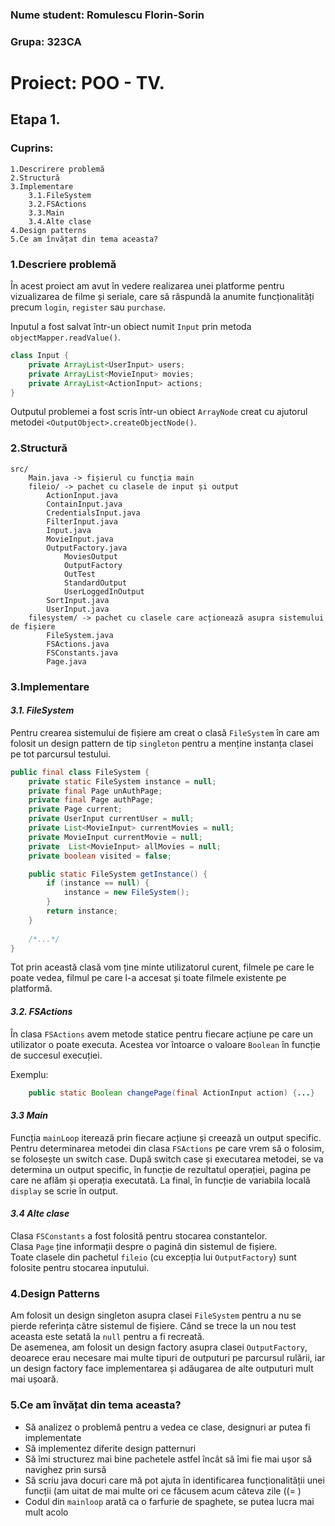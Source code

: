 ### Nume student: Romulescu Florin-Sorin
### Grupa: 323CA

# Proiect: POO - TV.

## Etapa 1.

### Cuprins:
    1.Descrirere problemă
    2.Structură
    3.Implementare
        3.1.FileSystem
        3.2.FSActions
        3.3.Main
        3.4.Alte clase
    4.Design patterns
    5.Ce am învățat din tema aceasta?

### **1.Descriere problemă**
În acest proiect am avut în vedere realizarea unei platforme pentru vizualizarea de filme
și seriale, care să răspundă la anumite funcționalități precum `login`, `register` sau
`purchase`.

Inputul a fost salvat într-un obiect numit `Input` prin metoda `objectMapper.readValue()`.

```Java
class Input {
    private ArrayList<UserInput> users;
    private ArrayList<MovieInput> movies;
    private ArrayList<ActionInput> actions;
}
```

Outputul problemei a fost scris într-un obiect `ArrayNode` creat cu ajutorul metodei
`<OutputObject>.createObjectNode()`.

### **2.Structură**
    src/
        Main.java -> fișierul cu funcția main
        fileio/ -> pachet cu clasele de input și output
            ActionInput.java
            ContainInput.java
            CredentialsInput.java
            FilterInput.java
            Input.java
            MovieInput.java
            OutputFactory.java
                MoviesOutput
                OutputFactory
                OutTest
                StandardOutput
                UserLoggedInOutput
            SortInput.java
            UserInput.java
        filesystem/ -> pachet cu clasele care acționează asupra sistemului de fișiere
            FileSystem.java
            FSActions.java
            FSConstants.java
            Page.java


### **3.Implementare**


#### *3.1. FileSystem*
Pentru crearea sistemului de fișiere am creat o clasă `FileSystem` în care am folosit
un design pattern de tip `singleton` pentru a menține instanța clasei pe tot parcursul
testului.

```Java
public final class FileSystem {
    private static FileSystem instance = null;
    private final Page unAuthPage;
    private final Page authPage;
    private Page current;
    private UserInput currentUser = null;
    private List<MovieInput> currentMovies = null;
    private MovieInput currentMovie = null;
    private  List<MovieInput> allMovies = null;
    private boolean visited = false;

    public static FileSystem getInstance() {
        if (instance == null) {
            instance = new FileSystem();
        }
        return instance;
    }
    
    /*...*/
}
```
Tot prin această clasă vom ține minte utilizatorul curent, filmele pe care le poate vedea,
filmul pe care l-a accesat și toate filmele existente pe platformă.

#### *3.2. FSActions*
În clasa `FSActions` avem metode statice pentru fiecare acțiune pe care un utilizator
o poate executa. Acestea vor întoarce o valoare `Boolean` în funcție de succesul
execuției.

Exemplu:
```Java
    public static Boolean changePage(final ActionInput action) {...}
```

#### *3.3 Main*

Funcția `mainLoop` iterează prin fiecare acțiune și creează un output specific.
Pentru determinarea metodei din clasa `FSActions` pe care vrem să o folosim, se
folosește un switch case. După switch case și executarea metodei, se va determina
un output specific, în funcție de rezultatul operației, pagina pe care ne aflăm și
operația executată. La final, în funcție de variabila locală `display` se scrie
în output.

#### *3.4 Alte clase*
Clasa `FSConstants` a fost folosită pentru stocarea constantelor. \
Clasa `Page` ține informații despre o pagină din sistemul de fișiere. \
Toate clasele din pachetul `fileio` (cu excepția lui `OutputFactory`) sunt folosite
pentru stocarea inputului.

### **4.Design Patterns**
Am folosit un design singleton asupra clasei `FileSystem` pentru a nu se pierde
referința către sistemul de fișiere. Când se trece la un nou test aceasta este setată
la `null` pentru a fi recreată. \
De asemenea, am folosit un design factory asupra clasei `OutputFactory`, deoarece
erau necesare mai multe tipuri de outputuri pe parcursul rulării, iar un design 
factory face implementarea și adăugarea de alte outputuri mult mai ușoară.

### **5.Ce am învățat din tema aceasta?**
* Să analizez o problemă pentru a vedea ce clase, designuri ar putea fi implementate
* Să implementez diferite design patternuri
* Să îmi structurez mai bine pachetele astfel încât să îmi fie mai ușor să navighez prin sursă
* Să scriu java docuri care mă pot ajuta în identificarea funcționalității unei funcții (am uitat de mai multe ori ce făcusem acum câteva zile ((= )
* Codul din `mainloop` arată ca o farfurie de spaghete, se putea lucra mai mult acolo
